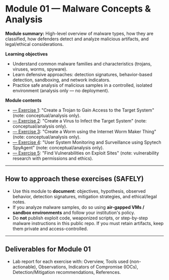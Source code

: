 # Module 01 — Malware Concepts & Analysis

**Module summary:** High-level overview of malware types, how they are classified, how defenders detect and analyze malicious artifacts, and legal/ethical considerations.

**Learning objectives**
- Understand common malware families and characteristics (trojans, viruses, worms, spyware).
- Learn defensive approaches: detection signatures, behavior-based detection, sandboxing, and network indicators.
- Practice safe analysis of malicious samples in a controlled, isolated environment (analysis only — no deployment).

**Module contents**
- [— Exercise 1](module-01/Exercise-01.md): "Create a Trojan to Gain Access to the Target System" (note: conceptual/analysis only).
- [— Exercise 2](module-01/Exercise-02.md): "Create a Virus to Infect the Target System" (note: conceptual/analysis only).
- [— Exercise 3](module-01/Exercise-03.md): "Create a Worm using the Internet Worm Maker Thing" (note: conceptual/analysis only).
- [— Exercise 4](module-01/Exercise-04.md): "User System Monitoring and Surveillance using Spytech SpyAgent" (note: conceptual/analysis only).
- [— Exercise 5](module-01/Exercise-05.md): "Find Vulnerabilities on Exploit Sites" (note: vulnerability research with permissions and ethics).

---

## How to approach these exercises (SAFELY)
- Use this module to **document**: objectives, hypothesis, observed behavior, detection signatures, mitigation strategies, and ethical/legal notes.
- If you analyze malware samples, do so using **air-gapped VMs / sandbox environments** and follow your institution's policy.
- Do **not** publish exploit code, weaponized scripts, or step-by-step malware instructions in this public repo. If you must retain artifacts, keep them private and access-controlled.

---

## Deliverables for Module 01
- Lab report for each exercise with: Overview, Tools used (non-actionable), Observations, Indicators of Compromise (IOCs), Detection/Mitigation recommendations, References.
